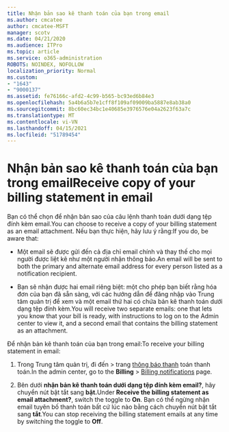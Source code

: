 ```yaml
---
title: Nhận bản sao kê thanh toán của bạn trong email
ms.author: cmcatee
author: cmcatee-MSFT
manager: scotv
ms.date: 04/21/2020
ms.audience: ITPro
ms.topic: article
ms.service: o365-administration
ROBOTS: NOINDEX, NOFOLLOW
localization_priority: Normal
ms.custom:
- "1643"
- "9000137"
ms.assetid: fe76166c-afd2-4c99-b565-bc93ed6b84e3
ms.openlocfilehash: 5a4b6a5b7e1cff8f109af09009ba5887e8ab38a0
ms.sourcegitcommit: 8bc60ec34bc1e40685e3976576e04a2623f63a7c
ms.translationtype: MT
ms.contentlocale: vi-VN
ms.lasthandoff: 04/15/2021
ms.locfileid: "51789454"
---
```

# <a name="receive-copy-of-your-billing-statement-in-email"></a><span data-ttu-id="7ec63-102">Nhận bản sao kê thanh toán của bạn trong email</span><span class="sxs-lookup"><span data-stu-id="7ec63-102">Receive copy of your billing statement in email</span></span>

<span data-ttu-id="7ec63-103">Bạn có thể chọn để nhận bản sao của câu lệnh thanh toán dưới dạng tệp đính kèm email.</span><span class="sxs-lookup"><span data-stu-id="7ec63-103">You can choose to receive a copy of your billing statement as an email attachment.</span></span> <span data-ttu-id="7ec63-104">Nếu bạn thực hiện, hãy lưu ý rằng:</span><span class="sxs-lookup"><span data-stu-id="7ec63-104">If you do, be aware that:</span></span>
  
- <span data-ttu-id="7ec63-105">Một email sẽ được gửi đến cả địa chỉ email chính và thay thế cho mọi người được liệt kê như một người nhận thông báo.</span><span class="sxs-lookup"><span data-stu-id="7ec63-105">An email will be sent to both the primary and alternate email address for every person listed as a notification recipient.</span></span>

- <span data-ttu-id="7ec63-106">Bạn sẽ nhận được hai email riêng biệt: một cho phép bạn biết rằng hóa đơn của bạn đã sẵn sàng, với các hướng dẫn để đăng nhập vào Trung tâm quản trị để xem và một email thứ hai có chứa bản kê thanh toán dưới dạng tệp đính kèm.</span><span class="sxs-lookup"><span data-stu-id="7ec63-106">You will receive two separate emails: one that lets you know that your bill is ready, with instructions to log on to the Admin center to view it, and a second email that contains the billing statement as an attachment.</span></span>

<span data-ttu-id="7ec63-107">Để nhận bản kê thanh toán của bạn trong email:</span><span class="sxs-lookup"><span data-stu-id="7ec63-107">To receive your billing statement in email:</span></span>
  
1. <span data-ttu-id="7ec63-108">Trong Trung tâm quản trị, đi đến  \> trang [thông báo thanh](https://go.microsoft.com/fwlink/p/?linkid=853212) toán thanh toán.</span><span class="sxs-lookup"><span data-stu-id="7ec63-108">In the admin center, go to the **Billing** \> [Billing notifications](https://go.microsoft.com/fwlink/p/?linkid=853212) page.</span></span>

2. <span data-ttu-id="7ec63-109">Bên dưới **nhận bản kê thanh toán dưới dạng tệp đính kèm email?**, hãy chuyển nút bật tắt sang **bật.**</span><span class="sxs-lookup"><span data-stu-id="7ec63-109">Under **Receive the billing statement as email attachment?**, switch the toggle to **On**.</span></span> <span data-ttu-id="7ec63-110">Bạn có thể ngừng nhận email tuyên bố thanh toán bất cứ lúc nào bằng cách chuyển nút bật tắt sang **tắt**.</span><span class="sxs-lookup"><span data-stu-id="7ec63-110">You can stop receiving the billing statement emails at any time by switching the toggle to **Off**.</span></span>